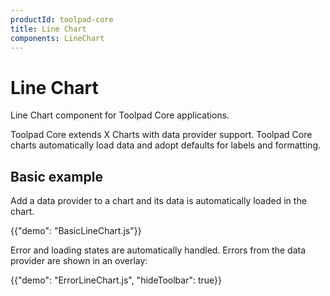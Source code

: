 ```yaml
---
productId: toolpad-core
title: Line Chart
components: LineChart
---
```


# Line Chart

<p class="description">Line Chart component for Toolpad Core applications.</p>

Toolpad Core extends X Charts with data provider support. Toolpad Core charts automatically load data and adopt defaults for labels and formatting.

## Basic example

Add a data provider to a chart and its data is automatically loaded in the chart.

{{"demo": "BasicLineChart.js"}}

Error and loading states are automatically handled. Errors from the data provider are shown in an overlay:

{{"demo": "ErrorLineChart.js", "hideToolbar": true}}
